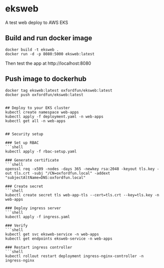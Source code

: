 # eksweb
A test web deploy to AWS EKS

## Build and run docker image
```shell
docker build -t eksweb .
docker run -d -p 8080:5000 eksweb:latest
```

Then test the app at http://localhost:8080

## Push image to dockerhub

```shell
docker tag eksweb:latest oxfordfun/eksweb:latest
docker push oxfordfun/eksweb:latest


## Deploy to your EKS cluster
kubectl create namespace web-apps
kubectl apply -f deployment.yaml -n web-apps
kubectl get all -n web-apps


## Security setup

### Set up RBAC
```shell
kubectl apply -f rbac-setup.yaml

### Generate certificate
```shell
openssl req -x509 -nodes -days 365 -newkey rsa:2048 -keyout tls.key -out tls.crt -subj "/CN=oxfordfun.local" -addext "subjectAltName=DNS:oxfordfun.local"

### Create secret
```shell
kubectl create secret tls web-app-tls --cert=tls.crt --key=tls.key -n web-apps

### Deploy ingress server
```shell
kubectl apply -f ingress.yaml

### Verify 
```shell
kubectl get svc eksweb-service -n web-apps
kubectl get endpoints eksweb-service -n web-apps

### Restart ingress controller
```shell
kubectl rollout restart deployment ingress-nginx-controller -n ingress-nginx
